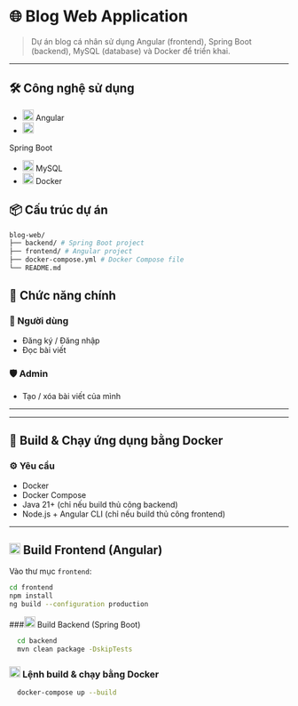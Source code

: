 # 🌐 Blog Web Application

> Dự án blog cá nhân sử dụng Angular (frontend), Spring Boot (backend), MySQL (database) và Docker để triển khai.

---

## 🛠️ Công nghệ sử dụng

- <img src="https://angular.io/assets/images/logos/angular/angular.svg" width="20" alt="Angular" /> Angular  
- <img src="https://raw.githubusercontent.com/spring-projects/spring-boot/main/spring-boot-project/spring-boot-docs/src/main/asciidoc/images/spring-boot-logo.png" width="20" alt="Spring Boot" />
 Spring Boot  
- <img src="https://www.mysql.com/common/logos/logo-mysql-170x115.png" width="20" alt="MySQL" /> MySQL  
- <img src="https://www.docker.com/wp-content/uploads/2022/03/Moby-logo.png" width="20" alt="Docker" /> Docker


## 📦 Cấu trúc dự án
```bash
blog-web/
├── backend/ # Spring Boot project
├── frontend/ # Angular project
├── docker-compose.yml # Docker Compose file
└── README.md
```
## 🧩 Chức năng chính

### 👤 Người dùng
- Đăng ký / Đăng nhập
- Đọc bài viết


### 🛡️ Admin
- Tạo / xóa bài viết của mình

---

---

## 🚀 Build & Chạy ứng dụng bằng Docker

### ⚙️ Yêu cầu

- Docker
- Docker Compose
- Java 21+ (chỉ nếu build thủ công backend)
- Node.js + Angular CLI (chỉ nếu build thủ công frontend)

---

## <img src="https://angular.io/assets/images/logos/angular/angular.svg" width="20" alt="Angular" /> Build Frontend (Angular)

Vào thư mục `frontend`:

```bash
cd frontend
npm install
ng build --configuration production
```

###<img src="https://raw.githubusercontent.com/spring-projects/spring-boot/main/spring-boot-project/spring-boot-docs/src/main/asciidoc/images/spring-boot-logo.png" width="20" alt="Spring Boot" />
 Build Backend (Spring Boot)
```bash
  cd backend
  mvn clean package -DskipTests
```
### <img src="https://www.docker.com/wp-content/uploads/2022/03/Moby-logo.png" width="20" alt="Docker" /> Lệnh build & chạy bằng Docker

```bash
  docker-compose up --build
```

